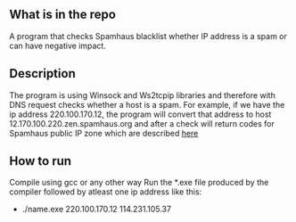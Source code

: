 ## What is in the repo
A program that checks Spamhaus blacklist whether IP address is a spam or can have negative impact.

## Description
The program is using Winsock and Ws2tcpip libraries and therefore with DNS request checks whether a host is a spam.
For example, if we have the ip address 220.100.170.12, the program will convert that address to host 12.170.100.220.zen.spamhaus.org and after a check will return codes for Spamhaus public IP zone which are described [here](https://www.spamhaus.org/faq/section/DNSBL%2520Usage#200)

## How to run
Compile using gcc or any other way
Run the *.exe  file produced by the compiler followed by atleast one ip address like this:
  - ./name.exe 220.100.170.12 114.231.105.37
